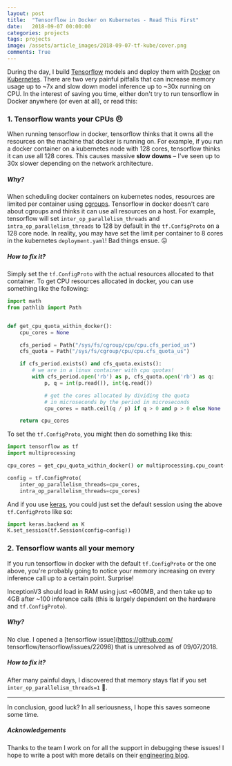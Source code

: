 ```yaml
---
layout: post
title:  "Tensorflow in Docker on Kubernetes - Read This First"
date:   2018-09-07 00:00:00
categories: projects
tags: projects
image: /assets/article_images/2018-09-07-tf-kube/cover.png
comments: True
---
```


During the day, I build [Tensorflow](https://www.tensorflow.org/) models and deploy them with [Docker](https://www.docker.com/) on [Kubernetes](https://kubernetes.io/). There are two very painful pitfalls that can increase memory usage up to ~7x and slow down model inference up to ~30x running on CPU. In the interest of saving you time, either don't try to run tensorflow in Docker anywhere (or even at all), or read this:

### 1. Tensorflow wants your CPUs 😣

When running tensorflow in docker, tensorflow thinks that it owns all the resources on the machine that docker is running on. For example, if you run a docker container on a kubernetes node with 128 cores, tensorflow  thinks it can use all 128 cores. This causes massive **slow downs** – I've seen up to 30x slower depending on the network architecture.

##### Why?

When scheduling docker containers on kubernetes nodes, resources are limited per container using [cgroups](https://engineering.squarespace.com/blog/2017/understanding-linux-container-scheduling). Tensorflow in docker doesn't care about cgroups and thinks it can use all resources on a host. For example, tensorflow will set `inter_op_parallelism_threads` and `intra_op_parallelism_threads` to 128 by default in the `tf.ConfigProto` on a 128 core node. In reality, you may have set the limit per container to 8 cores in the kubernetes `deployment.yaml`! Bad things ensue. 😖

##### How to fix it?

Simply set the `tf.ConfigProto` with the actual resources allocated to that container. To get CPU resources allocated in docker, you can use something like the following:

```python
import math
from pathlib import Path


def get_cpu_quota_within_docker():
    cpu_cores = None

    cfs_period = Path("/sys/fs/cgroup/cpu/cpu.cfs_period_us")
    cfs_quota = Path("/sys/fs/cgroup/cpu/cpu.cfs_quota_us")

    if cfs_period.exists() and cfs_quota.exists():
        # we are in a linux container with cpu quotas!
        with cfs_period.open('rb') as p, cfs_quota.open('rb') as q:
            p, q = int(p.read()), int(q.read())

            # get the cores allocated by dividing the quota
            # in microseconds by the period in microseconds
            cpu_cores = math.ceil(q / p) if q > 0 and p > 0 else None

    return cpu_cores
```

To set the `tf.ConfigProto`, you might then do something like this:

```python
import tensorflow as tf
import multiprocessing

cpu_cores = get_cpu_quota_within_docker() or multiprocessing.cpu_count()

config = tf.ConfigProto(
    inter_op_parallelism_threads=cpu_cores,
    intra_op_parallelism_threads=cpu_cores)
```

And if you use [keras](https://keras.io/), you could just set the default session using the above `tf.ConfigProto` like so:

```python
import keras.backend as K
K.set_session(tf.Session(config=config))
```

### 2. Tensorflow wants all your memory

If you run tensorflow in docker with the default `tf.ConfigProto` or the one above, you're probably going to notice your memory increasing on every inference call up to a certain point. Surprise!

InceptionV3 should load in RAM using just ~600MB, and then take up to 4GB after ~100 inference calls (this is largely dependent on the hardware and `tf.ConfigProto`).

##### Why?

No clue. I opened a [tensorflow issue](https://github.com/
tensorflow/tensorflow/issues/22098) that is unresolved as of 09/07/2018.


##### How to fix it?

After many painful days, I discovered that memory stays flat if you set `inter_op_parallelism_threads=1` 🤔.


---

In conclusion, good luck? In all seriousness, I hope this saves someone some time.


##### Acknowledgements

Thanks to the team I work on for all the support in debugging these issues! I hope to write a post with more details on their [engineering blog](https://engineering.squarespace.com/).
